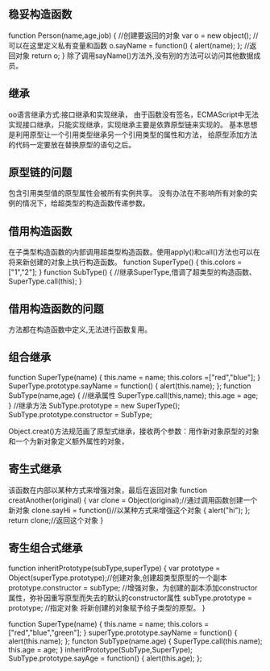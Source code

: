 ## 稳妥构造函数 ##
function Person(name,age,job)
{
//创建要返回的对象
var o = new object();
//可以在这里定义私有变量和函数
o.sayName = function()
{
alert(name);
};
//返回对象
return o;
}
除了调用sayName()方法外,没有别的方法可以访问其他数据成员。

## 继承 ##
oo语言继承方式:接口继承和实现继承，
由于函数没有签名，ECMAScript中无法实现接口继承，只能实现继承，实现继承主要是依靠原型链来实现的。
基本思想是利用原型让一个引用类型继承另一个引用类型的属性和方法，
给原型添加方法的代码一定要放在替换原型的语句之后。
## 原型链的问题 ##
包含引用类型值的原型属性会被所有实例共享。
没有办法在不影响所有对象的实例的情况下，给超类型的构造函数传递参数。

## 借用构造函数 ##
在子类型构造函数的内部调用超类型构造函数。使用apply()和call()方法也可以在将来新创建的对象上执行构造函数。
function SuperType()
{
this.colors =["1","2"];
}
function SubType()
{
//继承SuperType,借调了超类型的构造函数、
SuperType.call(this);
}

## 借用构造函数的问题 ##
方法都在构造函数中定义,无法进行函数复用。

## 组合继承 ##
function SuperType(name)
{
 this.name = name;
 this.colors =["red","blue"];
}
SuperType.prototype.sayName = function()
{
alert(this.name);
};
function SubType(name,age)
{
//继承属性
 SuperType.call(this,name);
this.age = age;
}
//继承方法
SubType.prototype = new SuperType();
SubType.prototype.constructor = SubType;

Object.creat()方法规范画了原型式继承，接收两个参数：用作新对象原型的对象和一个为新对象定义额外属性的对象，

## 寄生式继承 ##
该函数在内部以某种方式来增强对象，最后在返回对象
function creatAnother(original)
{
 var clone = Object(original);//通过调用函数创建一个新对象
 clone.sayHi = function()//以某种方式来增强这个对象
{
 alert("hi");
};
return clone;//返回这个对象
}
## 寄生组合式继承 ##
function inheritPrototype(subType,superType)
{
var prototype = Object(superType.prototype);//创建对象,创建超类型原型的一个副本
prototype.constructor = subType; //增强对象，为创建的副本添加constructor属性，弥补因重写原型而失去的默认的constructor属性
subType.prototype = prototype; //指定对象 将新创建的对象赋予给子类型的原型。
}

function SuperType(name)
{
this.name = name;
this.colors = ["red","blue","green"];
}
superType.prototype.sayName = function()
{
alert(this.name);
};
functon SubType(name.age)
{
SuperType.call(this.name);
this.age = age;
}
inheritPrototype(SubType,SuperType);
SubType.prototype.sayAge = function()
{
alert(this.age);
};
